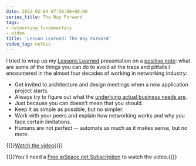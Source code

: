 ```yaml
---
date: 2022-02-04 07:50:00+00:00
series_title: The Way Forward
tags:
- networking fundamentals
- video
title: 'Lesson Learned: The Way Forward'
video_tag: netbiz
---
```

I tried to wrap up my [Lessons Learned](https://my.ipspace.net/bin/list?id=NetBiz#LL) presentation on a [positive note](https://my.ipspace.net/bin/get/NetBiz/L5%20-%20The%20Way%20Forward.mp4?doccode=NetBiz): what are some of the things you can do to avoid all the traps and pitfalls I encountered in the almost four decades of working in networking industry:

* Get invited to architecture and design meetings when a new application project starts.
* Always try to figure out what the [underlying actual business needs are](https://my.ipspace.net/bin/list?id=NetBiz#BF).
* Just because you can doesn't mean that you should.
* Keep it as simple as possible, but no simpler.
* Work with your peers and explain how networking works and why you face certain limitations.
* Humans are not perfect -- automate as much as it makes sense, but no more.

{{<jump>}}[Watch the video](https://my.ipspace.net/bin/get/NetBiz/L5%20-%20The%20Way%20Forward.mp4?doccode=NetBiz){{</jump>}}

{{<note free>}}You'll need a [Free ipSpace.net Subscription](https://www.ipspace.net/Subscription/Free) to watch the video.{{</note>}}
